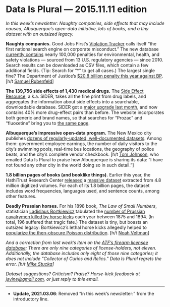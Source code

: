 Data Is Plural — 2015.11.11 edition
===================================

*In this week’s newsletter: Naughty companies, side effects that may include nausea, Albuquerque’s open-data initiative, lots of books, and a tiny dataset with an outsized legacy.*


__Naughty companies.__ Good Jobs First’s [Violation Tracker](http://www.goodjobsfirst.org/violation-tracker) calls itself “the first national search engine on corporate misconduct.” The new database [currently contains](http://www.goodjobsfirst.org/violation-tracker-data-sources) nearly 100,000 penalties for environmental, health, and safety violations — sourced from 13 U.S. regulatory agencies — since 2010. Search results can be downloaded as CSV files, which contain a few additional fields. (Tip: Search for “\*” to get all cases.) The largest single fine? The Department of Justice’s [$20.8 billion penalty this year against BP](http://violationtracker.goodjobsfirst.org/parent/bp). [h/t [Samuel Rubenfeld](https://twitter.com/srubenfeld/status/658980441387638784)]


__The 139,756 side effects of 1,430 medical drugs.__ The [Side Effect Resource](http://sideeffects.embl.de/), a.k.a. SIDER, takes all the fine print from drug labels, and aggregates the information about side effects into a searchable, downloadable database. SIDER got a [major upgrade last month](http://nar.oxfordjournals.org/content/early/2015/10/19/nar.gkv1075.abstract), and now contains 40% more drug-effect pairs than before. The website incorporates both generic and brand names, so that searches for “Prozac” and “fluoxetine” bring you to [the same page](http://sideeffects.embl.de/drugs/3386/).


__Albuquerque’s impressive open-data program.__ The New Mexico city publishes [dozens of regularly-updated, well-documented datasets](http://www.cabq.gov/abq-data). Among them: government employee earnings, the number of daily visitors to the city’s swimming pools, real-time bus locations, the geography of police beats, and the city’s complete vendor checkbook. [h/t [Tom Johnson](http://online.sfsu.edu/jjohnson/), who emailed Data Is Plural to praise how Albuquerque is sharing its data: “I have not found any other city in the world doing so in such detail.”]


__1.8 billion pages of books (and booklike things).__ Earlier this year, the HathiTrust Research Center [released](https://www.hathitrust.org/htrc-releases-massive-dataset) a [massive dataset](https://portal.htrc.illinois.edu/features) extracted from 4.8 million digitized volumes. For each of its 1.8 billion pages, the dataset includes word frequencies, languages used, and sentence counts, among other features.


__Deadly Prussian horses.__ For his 1898 book, *The Law of Small Numbers*, statistician [Ladislaus Bortkiewicz](https://en.wikipedia.org/wiki/Ladislaus_Bortkiewicz) tabulated the [number of Prussian cavalrymen killed by horse kicks](http://www.math.uah.edu/stat/data/HorseKicks.html) each year between 1875 and 1894. (In total, 196 suffered that tragic fate.) The dataset is tiny, but boasts an outsized legacy: Bortkiewicz’s lethal horse kicks allegedly helped to [popularize the then-obscure Poisson distribution](http://mindyourdecisions.com/blog/2013/06/21/what-do-deaths-from-horse-kicks-have-to-do-with-statistics/). [h/t [Noah Veltman](https://twitter.com/veltman)]


*And a correction from last week’s item on the [ATF’s firearm licensee database](https://data.atf.gov/Licensees/Federal-Firearms-Licensee-Listing-2010-to-2015/qg4c-kex6): There are only nine categories of license-holders, not eleven. Additionally, the database includes only eight of those nine categories; it does not include "Collector of Curios and Relics." Data Is Plural regrets the error. [h/t [Mike Stucka](https://twitter.com/mikestucka)]*


*Dataset suggestions? Criticism? Praise? Horse-kick feedback at <jsvine@gmail.com>, or just reply to this email.*

---

- __Update, 2021.03.06__: Removed “In this week’s newsletter:” from the introductory line.
